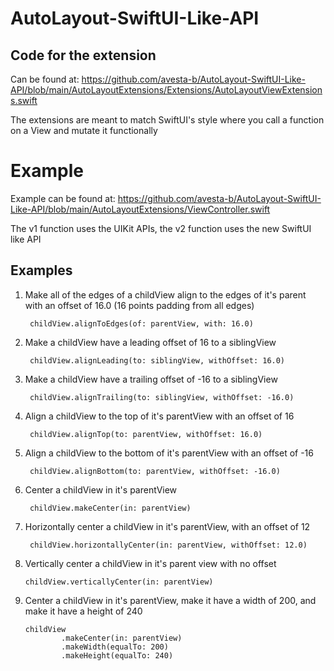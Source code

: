 # AutoLayout-SwiftUI-Like-API

## Code for the extension
Can be found at: https://github.com/avesta-b/AutoLayout-SwiftUI-Like-API/blob/main/AutoLayoutExtensions/Extensions/AutoLayoutViewExtensions.swift

The extensions are meant to match SwiftUI's style where you call a function on a View and mutate it functionally

# Example
Example can be found at: https://github.com/avesta-b/AutoLayout-SwiftUI-Like-API/blob/main/AutoLayoutExtensions/ViewController.swift

The v1 function uses the UIKit APIs, the v2 function uses the new SwiftUI like API

## Examples

1. Make all of the edges of a childView align to the edges of it's parent with an offset of 16.0 (16 points padding from all edges)

        childView.alignToEdges(of: parentView, with: 16.0)

2. Make a childView have a leading offset of 16 to a siblingView

        childView.alignLeading(to: siblingView, withOffset: 16.0)

3. Make a childView have a trailing offset of -16 to a siblingView

        childView.alignTrailing(to: siblingView, withOffset: -16.0)
        
4. Align a childView to the top of it's parentView with an offset of 16

        childView.alignTop(to: parentView, withOffset: 16.0)

6. Align a childView to the bottom of it's parentView with an offset of -16

        childView.alignBottom(to: parentView, withOffset: -16.0)

8. Center a childView in it's parentView

        childView.makeCenter(in: parentView)

9. Horizontally center a childView in it's parentView, with an offset of 12

        childView.horizontallyCenter(in: parentView, withOffset: 12.0)

10. Vertically center a childView in it's parent view with no offset

        childView.verticallyCenter(in: parentView)

11. Center a childView in it's parentView, make it have a width of 200, and make it have a height of 240

        childView
                .makeCenter(in: parentView)
                .makeWidth(equalTo: 200)
                .makeHeight(equalTo: 240)


